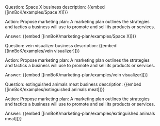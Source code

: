Question: Space X business description:
{{embed [[innBoK/examples/Space X]]}}

Action: Propose marketing plan: A marketing plan outlines the strategies and tactics a business will use to promote and sell its products or services.

Answer:
{{embed [[innBoK/marketing-plan/examples/Space X]]}}

Question: vein visualizer business description:
{{embed [[innBoK/examples/vein visualizer]]}}

Action: Propose marketing plan: A marketing plan outlines the strategies and tactics a business will use to promote and sell its products or services.

Answer:
{{embed [[innBoK/marketing-plan/examples/vein visualizer]]}}

Question: extinguished animals meat business description:
{{embed [[innBoK/examples/extinguished animals meat]]}}

Action: Propose marketing plan: A marketing plan outlines the strategies and tactics a business will use to promote and sell its products or services.

Answer:
{{embed [[innBoK/marketing-plan/examples/extinguished animals meat]]}}



